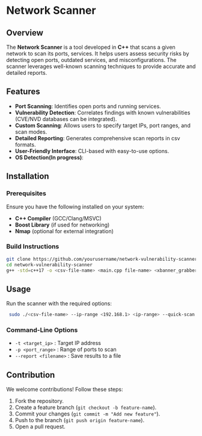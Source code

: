 # Network Scanner

## Overview
The **Network Scanner** is a tool developed in **C++** that scans a given network to scan its ports, services. It helps users assess security risks by detecting open ports, outdated services, and misconfigurations. The scanner leverages well-known scanning techniques to provide accurate and detailed reports.

## Features
- **Port Scanning**: Identifies open ports and running services.
- **Vulnerability Detection**: Correlates findings with known vulnerabilities (CVE/NVD databases can be integrated).
- **Custom Scanning**: Allows users to specify target IPs, port ranges, and scan modes.
- **Detailed Reporting**: Generates comprehensive scan reports in csv formats.
- **User-Friendly Interface**: CLI-based with easy-to-use options.
- **OS Detection(In progress)**:

## Installation
### Prerequisites
Ensure you have the following installed on your system:
- **C++ Compiler** (GCC/Clang/MSVC)
- **Boost Library** (if used for networking)
- **Nmap** (optional for external integration)

### Build Instructions
```sh
git clone https://github.com/yourusername/network-vulnerability-scanner.git
cd network-vulnerability-scanner
g++ -std=c++17 -o <csv-file-name> <main.cpp file-name> <xbanner_grabber.cpp file-name> <packet_capture.cpp file-name> <os_fingerprint.cpp file-name> -lssl -lcrypto -lpthread -lpcap 
```

## Usage
Run the scanner with the required options:
```sh
 sudo ./<csv-file-name> --ip-range <192.168.1> <ip-range> --quick-scan
```
### Command-Line Options
- `-t <target_ip>` : Target IP address
- `-p <port_range>` : Range of ports to scan
- `--report <filename>` : Save results to a file

## Contribution
We welcome contributions! Follow these steps:
1. Fork the repository.
2. Create a feature branch (`git checkout -b feature-name`).
3. Commit your changes (`git commit -m "Add new feature"`).
4. Push to the branch (`git push origin feature-name`).
5. Open a pull request.


